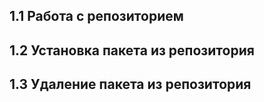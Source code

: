 ## 1.1 Работа с репозиторием
## 1.2 Установка пакета из репозитория
## 1.3 Удаление пакета из репозитория

